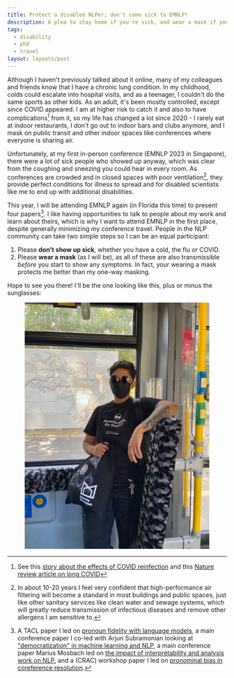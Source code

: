 ```yaml
---
title: Protect a disabled NLPer; don't come sick to EMNLP!
description: A plea to stay home if you're sick, and wear a mask if you're not.
tags:
  - disability
  - phd
  - travel
layout: layouts/post
---
```


Although I haven't previously talked about it online, many of my colleagues and friends know that I have a chronic lung condition.
In my childhood, colds could escalate into hospital visits, and as a teenager, I couldn't do the same sports as other kids.
As an adult, it's been mostly controlled, except since COVID appeared.
I am at higher risk to catch it and also to have complications[^covid-complications] from it, so my life has changed a lot since 2020 - I rarely eat at indoor restaurants, I don't go out to indoor bars and clubs anymore, and I mask on public transit and other indoor spaces like conferences where everyone is sharing air.

Unfortunately, at my first in-person conference (EMNLP 2023 in Singapore), there were a lot of sick people who showed up anyway, which was clear from the coughing and sneezing you could hear in every room.
As conferences are crowded and in closed spaces with poor ventilation[^ventilation], they provide perfect conditions for illness to spread and for disabled scientists like me to end up with additional disabilities.

This year, I will be attending EMNLP again (in Florida this time) to present four papers[^emnlp-work].
I like having opportunities to talk to people about my work and learn about theirs, which is why I want to attend EMNLP in the first place, despite generally minimizing my conference travel.
People in the NLP community can take two simple steps so I can be an equal participant:

1. Please **don't show up sick**, whether you have a cold, the flu or COVID.
2. Please **wear a mask** (as I will be), as all of these are also transmissible _before_ you start to show any symptoms. In fact, your wearing a mask protects me better than my one-way masking.

Hope to see you there! I'll be the one looking like this, plus or minus the sunglasses:

<figure>
<img width="500px" src="/static/img/2024-10-08-emnlp/mask.jpg">
</figure>

[^covid-complications]: See this [story about the effects of COVID reinfection](https://www.self.com/story/covid-reinfection-health-effects) and this [Nature review article on long COVID](https://www.nature.com/articles/s41591-024-03173-6)
[^ventilation]: In about 10-20 years I feel very confident that high-performance air filtering will become a standard in most buildings and public spaces, just like other sanitary services like clean water and sewage systems, which will greatly reduce transmission of infectious diseases and remove other allergens I am sensitive to.
[^emnlp-work]: A TACL paper I led on [pronoun fidelity with language models](https://direct.mit.edu/tacl/article/doi/10.1162/tacl_a_00719/125951/Robust-Pronoun-Fidelity-with-English-LLMs-Are-they), a main conference paper I co-led with Arjun Subramonian looking at ["democratization" in machine learning and NLP](https://aclanthology.org/2024.emnlp-main.184/), a main conference paper Marius Mosbach led on [the impact of interpretability and analysis work on NLP](https://aclanthology.org/2024.emnlp-main.181/), and a (CRAC) workshop paper I led on [pronominal bias in coreference resolution](https://aclanthology.org/2024.crac-1.6/).
